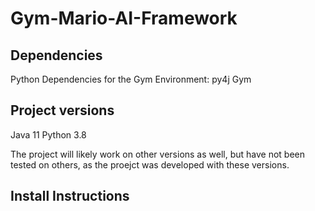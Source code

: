 # Gym-Mario-AI-Framework

## Dependencies
Python Dependencies for the Gym Environment:
py4j
Gym

## Project versions
Java 11
Python 3.8

The project will likely work on other versions as well, but have not been tested on others, as the proejct was developed with these versions.

## Install Instructions
